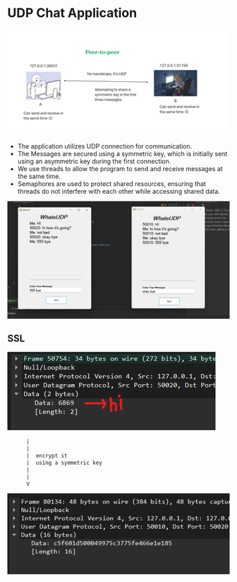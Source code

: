 # UDP Chat Application
![](img/ko.png)

- The application utilizes UDP connection for communication.
- The Messages are secured using a symmetric key, which is initially sent using an asymmetric key during the first connection.
- We use threads to allow the program to send and receive messages at the same time.
- Semaphores are used to protect shared resources, ensuring that threads do not interfere with each other while accessing shared data.

![](img/chat.jpg)

## SSL

![](img/not_enc.png)

      
          |
          |
          |  encrypt it
          |  using a symmetric key
          |
          |
          V

![](img/enc.png)

 

